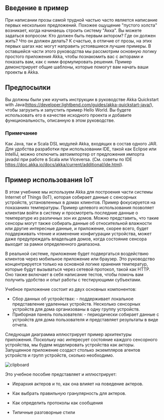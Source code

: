 ## Введение в пример
При написании прозы самой трудной частью часто является написание первых нескольких предложений. Похожее ощущение "пустого холста" возникает, когда начинаешь строить систему "Акка". Вы можете задаться вопросом: Кто должен быть первым актором? Где он должен жить? Что он должен делать? К счастью, в отличие от прозы, на этих первых шагах нас могут направить устоявшиеся лучшие примеры. В оставшейся части этого руководства мы рассмотрим основную логику простого приложения Akka, чтобы познакомить вас с акторами и показать вам, как с ними формулировать решения. Пример демонстрирует общие шаблоны, которые помогут вам начать ваши проекты в Akka.
## Предпосылки
Вы должны были уже изучить инструкции в руководстве Akka Quickstart with Java(<https://developer.lightbend.com/guides/akka-quickstart-java/>), чтобы загрузить и запустить пример Hello World. Вы будете использовать его в качестве исходного проекта и добавите функциональность, описанную в этом руководстве.
### Примечание

Как Java, так и Scala DSL модулей Akka, входящих в состав одного JAR. Для удобства разработки при использовании IDE, такой как Eclipse или IntelliJ, можно отключить автоимпортер от предложения импорта javadsl при работе в Scala или Viceversa. (См. советы по IDE <https://doc.akka.io/docs/akka/current/additional/ide.html>).

## Пример использования IoT
В этом учебнике мы используем Akka для построения части системы Internet of Things (IoT), которая собирает данные с сенсорных устройств, установленных в домах клиентов. Пример фокусируется на показаниях температуры. Пример целевого использования позволяет клиентам войти в систему и просмотреть последние данные о температуре из различных зон их домов. Можно представить, что такие сенсоры могут также собирать данные об относительной влажности или другие интересные данные, и приложение, скорее всего, будет поддерживать чтение и изменение конфигурации устройства, может даже предупреждать владельцев домов, когда состояние сенсора выходит за рамки определенного диапазона.

В реальной системе, приложение будет подвергаться воздействию клиентов через мобильное приложение или браузер. Это руководство концентрируется только на основной логике хранения температур, которые будут вызываться через сетевой протокол, такой как HTTP. Оно также включает в себя написание тестов, чтобы помочь вам получить удобство и опыт работы с тестирующими субъектами.

Учебное приложение состоит из двух основных компонентов:

* Сбор данных об устройствах: - поддерживает локальное представление удаленных устройств. Несколько сенсорных устройств для дома организованы в одну группу устройств.
* Приборная панель пользователя: - периодически собирает данные с устройств для дома пользователя и представляет результаты в виде отчета. 

Следующая диаграмма иллюстрирует пример архитектуры приложения. Поскольку нас интересует состояние каждого сенсорного устройства, мы будем моделировать устройства как акторы. Запущенное приложение создаст столько экземпляров агентов устройств и групп устройств, сколько необходимо.

![clipboard](https://i.imgur.com/NO32TzA.png)

Это учебное пособие представляет и иллюстрирует:

* Иерархия актеров и то, как она влияет на поведение актеров.

* Как выбрать правильную гранулярность для актеров.

* Как определить протоколы как сообщения

* Типичные разговорные стили

